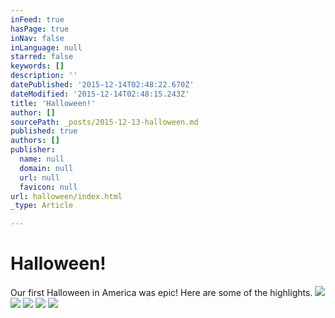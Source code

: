 ```yaml
---
inFeed: true
hasPage: true
inNav: false
inLanguage: null
starred: false
keywords: []
description: ''
datePublished: '2015-12-14T02:48:22.670Z'
dateModified: '2015-12-14T02:48:15.243Z'
title: 'Halloween!'
author: []
sourcePath: _posts/2015-12-13-halloween.md
published: true
authors: []
publisher:
  name: null
  domain: null
  url: null
  favicon: null
url: halloween/index.html
_type: Article

---
```

# Halloween!

Our first Halloween in America was epic!  Here are some of the highlights. ![](https://the-grid-user-content.s3-us-west-2.amazonaws.com/aea92892-7377-4c02-91f6-afd021ecc5fd.JPG)
![](https://the-grid-user-content.s3-us-west-2.amazonaws.com/993e4881-5902-4d82-a588-91be0a5ae9be.JPG)
![](https://the-grid-user-content.s3-us-west-2.amazonaws.com/1f23d799-31f0-47a0-b1ba-f47e46a8b2b4.JPG)
![](https://the-grid-user-content.s3-us-west-2.amazonaws.com/076535ab-d2be-48bb-980d-e4d053c99a16.JPG)
![](https://the-grid-user-content.s3-us-west-2.amazonaws.com/10e06888-b128-4c56-a74d-f60eab523802.JPG)